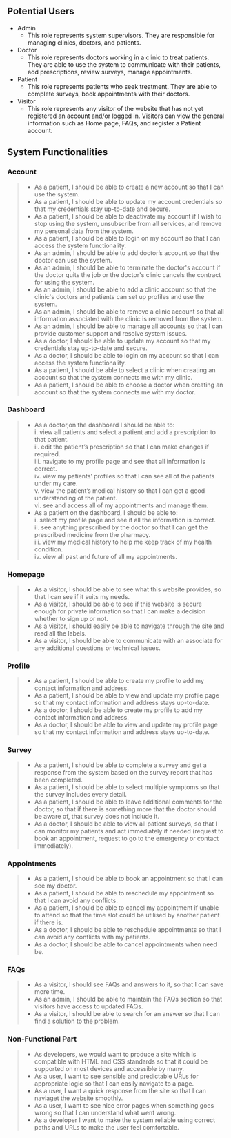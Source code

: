 ## Potential Users
- Admin
  - This role represents system supervisors. They are responsible for managing clinics, doctors, and patients.
- Doctor
  - This role represents doctors working in a clinic to treat patients. They are able to use the system to communicate with their patients, add prescriptions, review surveys, manage appointments.
- Patient
  - This role represents patients who seek treatment. They are able to complete surveys, book appointments with their doctors.
- Visitor
  - This role represents any visitor of the website that has not yet registered an account and/or logged in. Visitors can view the general information such as Home page, FAQs, and register a Patient account.

## System Functionalities
### Account 
> - As a patient, I should be able to create a new account so that I can use the system.
> - As a patient, I should be able to update my account credentials so that my credentials stay up-to-date and secure.
> - As a patient, I should be able to deactivate my account if I wish to stop using the system, unsubscribe from all services, and remove my personal data from the system.
> - As a patient, I should be able to login on my account so that I can access the system functionality.
> - As an admin, I should be able to add doctor’s account so that the doctor can use the system.
> - As an admin, I should be able to terminate the doctor's account if the doctor quits the job or the doctor's clinic cancels the contract for using the system.
> - As an admin, I should be able to add a clinic account so that the clinic's doctors and patients can set up profiles and use the system.
> - As an admin, I should be able to remove a clinic account so that all information associated with the clinic is removed from the system.
> - As an admin, I should be able to manage all accounts so that I can provide customer support and resolve system issues.
> - As a doctor, I should be able to update my account so that my credentials stay up-to-date and secure.
> - As a doctor, I should be able to login on my account so that I can access the system functionality.
> - As a patient, I should be able to select a clinic when creating an account so that the system connects me with my clinic.
> - As a patient, I should be able to choose a doctor when creating an account so that the system connects me with my doctor.

### Dashboard

> - As a doctor,on the dashboard I should be able to:\
            i.  view all patients and select a patient and add a prescription to that patient.\
            ii. edit the patient’s prescription so that I can make changes if required.\
           iii. navigate to my profile page and see that all information is correct.\
            iv. view my patients’ profiles so that I can see all of the patients under my care.\
             v. view the patient’s medical history so that I can get a good understanding of the patient.\
            vi. see and access all of my appointments and manage them.
> - As a patient on the dashboard, I should be able to:\
            i.  select my profile page and see if all the information is correct.\
            ii. see anything prescribed by the doctor so that I can get the prescribed medicine from the pharmacy.\
           iii. view my medical history to help me keep track of my health condition.\
            iv. view all past and future of all my appointments.

### Homepage
> - As a visitor, I should be able to see what this website provides, so that I can see if it suits my needs.
> - As a visitor, I should be able to see if this website is secure enough for private information so that I can make a decision whether to sign up or not. 
> - As a visitor, I should easily be able to navigate through the site and read all the labels.
> - As a visitor, I should be able to communicate with an associate for any additional questions or technical issues. 

### Profile
> - As a patient, I should be able to create my profile to add my contact information and address.
> - As a patient, I should be able to view and update my profile page so that my contact information and address stays up-to-date.
> - As a doctor, I should be able to create my profile to add my contact information and address.
> - As a doctor, I should be able to view and update my profile page so that my contact information and address stays up-to-date.

### Survey 
> - As a patient, I should be able to complete a survey and get a response from the system based on the survey report that has been completed.
> - As a patient, I should be able to select multiple symptoms so that the survey includes every detail. 
> - As a patient, I should be able to leave additional comments for the doctor, so that if there is something more that the doctor should be aware of, that survey does not include it.
> - As a doctor, I should be able to view all patient surveys, so that I can monitor my patients and act immediately if needed (request to book an appointment, request to go to the emergency or contact immediately).

### Appointments
> - As a patient, I should be able to book an appointment so that I can see my doctor.
> - As a patient, I should be able to reschedule my appointment so that I can avoid any conflicts.
> - As a patient, I should be able to cancel my appointment if unable to attend so that the time slot could be utilised by another patient if there is.
> - As a doctor, I should be able to reschedule appointments so that I can avoid any conflicts with my patients.
> - As a doctor, I should be able to cancel appointments when need be.

### FAQs 
> - As a visitor, I should see FAQs and answers to it, so that I can save more time.
> - As an admin, I should be able to maintain the FAQs section so that visitors have access to updated FAQs.  
> - As a visitor, I should be able to search for an answer so that I can find a solution to the problem. 

### Non-Functional Part
> - As developers, we would want to produce a site which is compatible with HTML and CSS standards so that it could be supported on most devices and accessible by many.
> - As a user, I want to see sensible and predictable URLs for appropriate logic so that I can easily navigate to a page.
> - As a user, I want a quick response from the site so that I can naviaget the website smoothly.
> - As a user, I want to see nice error pages when something goes wrong so that I can understand what went wrong.
> - As a developer I want to make the system reliable using correct paths and URLs to make the user feel comfortable.
